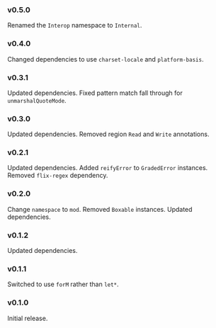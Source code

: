 ### v0.5.0
   Renamed the `Interop` namespace to `Internal`.

### v0.4.0
   Changed dependencies to use `charset-locale` and `platform-basis`.

### v0.3.1
   Updated dependencies.
   Fixed pattern match fall through for `unmarshalQuoteMode`.

### v0.3.0
   Updated dependencies.
   Removed region `Read` and `Write` annotations.

### v0.2.1
   Updated dependencies.
   Added `reifyError` to `GradedError` instances.
   Removed `flix-regex` dependency.

### v0.2.0
   Change `namespace` to `mod`.
   Removed `Boxable` instances.
   Updated dependencies.

### v0.1.2
   Updated dependencies.

### v0.1.1
   Switched to use `forM` rather than `let*`.

### v0.1.0
   Initial release.
